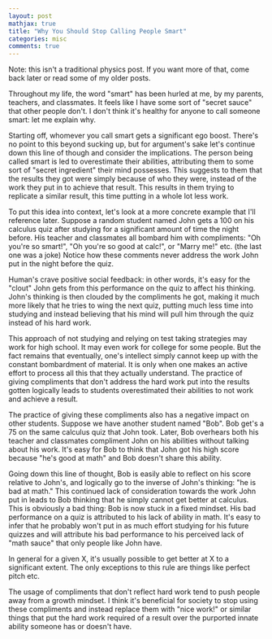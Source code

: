 ```yaml
---
layout: post
mathjax: true
title: "Why You Should Stop Calling People Smart"
categories: misc
comments: true
---
```


Note: this isn't a traditional physics post.
If you want more of that, come back later or read some of my older posts.

Throughout my life, the word "smart" has been hurled at me, by my parents, teachers, and classmates.
It feels like I have some sort of "secret sauce" that other people don't.
I don't think it's healthy for anyone to call someone smart: let me explain why.

Starting off, whomever you call smart gets a significant ego boost.
There's no point to this beyond sucking up, but for argument's sake let's continue down this line of though and consider the implications.
The person being called smart is led to overestimate their abilities, attributing them to some sort of "secret ingredient" their mind possesses.
This suggests to them that the results they got were simply because of who they were, instead of the work they put in to achieve that result.
This results in them trying to replicate a similar result, this time putting in a whole lot less work.

To put this idea into context, let's look at a more concrete example that I'll reference later.
Suppose a random student named John gets a 100 on his calculus quiz after studying for a significant amount of time the night before.
His teacher and classmates all bombard him with compliments: "Oh you're so smart!", "Oh you're so good at calc!", or "Marry me!" etc. (the last one was a joke)
Notice how these comments never address the work John put in the night before the quiz.

Human's crave positive social feedback: in other words, it's easy for the "clout" John gets from this performance on the quiz to affect his thinking.
John's thinking is then clouded by the compliments he got, making it much more likely that he tries to wing the next quiz, putting much less time into studying and instead believing that his mind will pull him through the quiz instead of his hard work.

This approach of not studying and relying on test taking strategies may work for high school.
It may even work for college for some people.
But the fact remains that eventually, one's intellect simply cannot keep up with the constant bombardment of material.
It is only when one makes an active effort to process all this that they actually understand.
The practice of giving compliments that don't address the hard work put into the results gotten logically leads to students overestimated their abilities to not work and achieve a result.

The practice of giving these compliments also has a negative impact on other students.
Suppose we have another student named "Bob".
Bob get's a 75 on the same calculus quiz that John took.
Later, Bob overhears both his teacher and classmates compliment John on his abilities without talking about his work.
It's easy for Bob to think that John got his high score because "he's good at math" and Bob doesn't share this ability.

Going down this line of thought, Bob is easily able to reflect on his score relative to John's, and logically go to the inverse of John's thinking: "he is bad at math."
This continued lack of consideration towards the work John put in leads to Bob thinking that he simply cannot get better at calculus.
This is obviously a bad thing: Bob is now stuck in a fixed mindset.
His bad performance on a quiz is attributed to his lack of ability in math.
It's easy to infer that he probably won't put in as much effort studying for his future quizzes and will attribute his bad performance to his perceived lack of "math sauce" that only people like John have.

In general for a given X, it's usually possible to get better at X to a significant extent.
The only exceptions to this rule are things like perfect pitch etc.

The usage of compliments that don't reflect hard work tend to push people away from a growth mindset.
I think it's beneficial for society to stop using these compliments and instead replace them with "nice work!" or similar things that put the hard work required of a result over the purported innate ability someone has or doesn't have.
